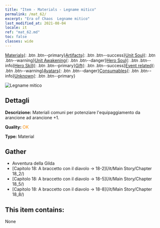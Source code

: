 ```yaml
---
title: "Item - Materials - Legname mitico"
permalink: /mat_62/
excerpt: "Era of Chaos  Legname mitico"
last_modified_at: 2021-08-04
locale: it
ref: "mat_62.md"
toc: false
classes: wide
---
```

 [Materials](/ItemsIT/){: .btn .btn--primary}[Artifacts](/ItemsIT/Artifacts/){: .btn .btn--success}[Unit Soul](/ItemsIT/UnitSoul/){: .btn .btn--warning}[Unit Awakening](/ItemsIT/UnitAwakening/){: .btn .btn--danger}[Hero Soul](/ItemsIT/HeroSoul/){: .btn .btn--info}[Hero Skill](/ItemsIT/HeroSkill/){: .btn .btn--primary}[Gift](/ItemsIT/Gift/){: .btn .btn--success}[Event related](/ItemsIT/Events/){: .btn .btn--warning}[Avatars](/ItemsIT/Avatars/){: .btn .btn--danger}[Consumables](/ItemsIT/Consumables/){: .btn .btn--info}[Unknown](/ItemsIT/Unknown/){: .btn .btn--primary}

 ![Legname mitico](/images/t/i_cailiao_mucai3.png)

## Dettagli
 **Descrizione:** Materiali comuni per potenziare l'equipaggiamento da arancione ad arancione +1.

 **Quality:** <span style="color: #FF8C00">OK</span>

 **Type:** Material

## Gather

*    Avventura della Gilda 
*    [Capitolo 18: A braccetto con il diavolo -> 18-2](/it/Main Story/Chapter 18_2/) 
*    [Capitolo 18: A braccetto con il diavolo -> 18-5](/it/Main Story/Chapter 18_5/) 
*    [Capitolo 18: A braccetto con il diavolo -> 18-8](/it/Main Story/Chapter 18_8/) 

## This item contains:

  None

